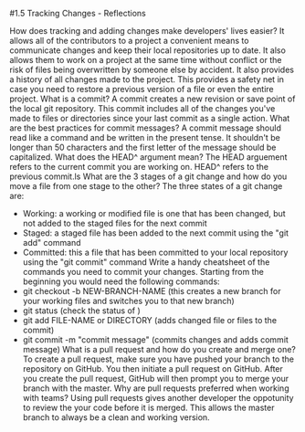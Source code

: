 #1.5 Tracking Changes - Reflections

How does tracking and adding changes make developers' lives easier?
It allows all of the contributors to a project a convenient means to communicate changes and keep their local repositories up to date. It also allows them to work on a project at the same time without conflict or the risk of files being overwritten by someone else by accident. It also provides a history of all changes made to the project. This provides a safety net in case you need to restore a previous version of a file or even the entire project.
What is a commit?
A commit creates a new revision or save point of the local git repository. This commit includes all of the changes you've made to files or directories since your last commit as a single action.
What are the best practices for commit messages?
A commit message should read like a command and be written in the present tense. It shouldn't be longer than 50 characters and the first letter of the message should be capitalized.
What does the HEAD^ argument mean?
The HEAD arguement refers to the current commit you are working on. HEAD^ refers to the previous commit.ls
What are the 3 stages of a git change and how do you move a file from one stage to the other?
The three states of a git change are:
  - Working: a working or modified file is one that has been changed, but not added to the staged files for the next commit
  - Staged: a staged file has been added to the next commit using the "git add" command
  - Committed: this a file that has been committed to your local repository using the "git commit" command
Write a handy cheatsheet of the commands you need to commit your changes.
Starting from the beginning you would need the following commands:
  - git checkout -b NEW-BRANCH-NAME (this creates a new branch for your working files and switches you to that new branch)
  - git status (check the status of )
  - git add FILE-NAME or DIRECTORY (adds changed file or files to the commit)
  - git commit -m "commit message" (commits changes and adds commit message)
What is a pull request and how do you create and merge one?
To create a pull request, make sure you have pushed your branch to the repository on GitHub. You then initiate a pull request on GitHub. After you create the pull request, GitHub will then prompt you to merge your branch with the master.
Why are pull requests preferred when working with teams?
Using pull requests gives another developer the oppotunity to review the your code before it is merged. This allows the master branch to always be a clean and working version.